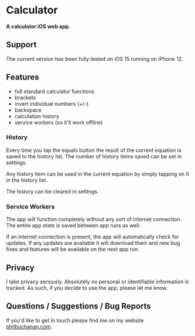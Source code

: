 # Calculator

**A calculator iOS web app.**

## Support

The current version has been fully tested on iOS 15 running on iPhone 12.

## Features

- full standard calculator functions
- brackets
- invert individual numbers (+/-)
- backspace
- calculation history
- service workers (so it'll work offline)

### History

Every time you tap the equals button the result of the current equation is saved to the history list. The number of history items saved can be set in settings.

Any history item can be used in the current equation by simply tapping on it in the history list.

The history can be cleared in settings.

### Service Workers

The app will function completely without any sort of internet connection. The entire app state is saved between app runs as well.

If an internet connection is present, the app will automatically check for updates. If any updates are available it will download them and new bug fixes and features will be available on the next app run.

## Privacy

I take privacy seriously. Absolutely no personal or identifiable information is tracked. As such, if you decide to use the app, please let me know.

## Questions / Suggestions / Bug Reports

If you'd like to get in touch please find me on my website [philbuchanan.com](https://philbuchanan.com).
